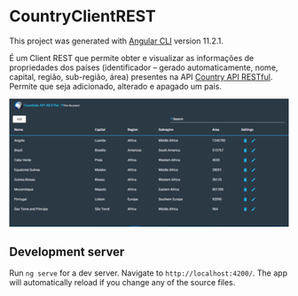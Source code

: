 # CountryClientREST

This project was generated with [Angular CLI](https://github.com/angular/angular-cli) version 11.2.1.

É um Client REST que permite obter e visualizar as informações de propriedades dos países (identificador – gerado automaticamente, nome, capital, região, sub-região, área)
presentes na API [Country API RESTful](https://github.com/claivemonteza/Country-API-RESTful.git). 
Permite que seja adicionado, alterado e apagado um pais. 

<div align="center">
  <img alt="image" src="https://github.com/claivemonteza/Country-Client-REST/blob/main/Country-client-rest.png">
</div>

## Development server

Run `ng serve` for a dev server. Navigate to `http://localhost:4200/`. The app will automatically reload if you change any of the source files.

